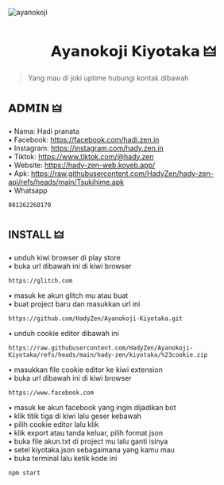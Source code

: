 ![ayanokoji](https://raw.githubusercontent.com/HadyZen/Ayanokoji-Kiyotaka/refs/heads/main/hady-zen/kiyotaka/%23ayanokoji.png) 

<h1 align="center">𝗔𝘆𝗮𝗻𝗼𝗸𝗼𝗷𝗶 𝗞𝗶𝘆𝗼𝘁𝗮𝗸𝗮 🜲</h1>

> Yang mau di joki uptime hubungi kontak dibawah <br>

## 𝗔𝗗𝗠𝗜𝗡 🜲

• Nama: Hadi pranata <br>
• Facebook: https://facebook.com/hadi.zen.in <br>
• Instagram: https://instagram.com/hady.zen.in <br> 
• Tiktok: https://www.tiktok.com/@hady.zen <br>
• Website: https://hady-zen-web.koyeb.app/ <br>
• Apk: https://raw.githubusercontent.com/HadyZen/hady-zen-api/refs/heads/main/Tsukihime.apk <br> 
• Whatsapp
```wa
081262260170
```

## INSTALL 🜲

• unduh kiwi browser di play store <br>
• buka url dibawah ini di kiwi browser <br>
```web
https://glitch.com
```
• masuk ke akun glitch mu atau buat <br>
• buat project baru dan masukkan url ini <br>
```fork
https://github.com/HadyZen/Ayanokoji-Kiyotaka.git
```
• unduh cookie editor dibawah ini <br> 
```cookie
https://raw.githubusercontent.com/HadyZen/Ayanokoji-Kiyotaka/refs/heads/main/hady-zen/kiyotaka/%23cookie.zip
```
• masukkan file cookie editor ke kiwi extension <br>
• buka url dibawah ini di kiwi browser <br>
```fb
https://www.facebook.com
``` 
• masuk ke akun facebook yang ingin dijadikan bot <br>
• klik titik tiga di kiwi lalu geser kebawah <br>
• pilih cookie editor lalu klik <br>
• klik export atau tanda keluar, pilih format json <br>
• buka file akun.txt di project mu lalu ganti isinya <br>
• setel kiyotaka.json sebagaimana yang kamu mau <br>
• buka terminal lalu ketik kode ini <br> 
```kode
npm start
```
